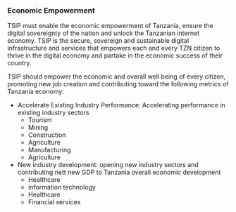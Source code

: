 ### Economic Empowerment
TSIP must enable the economic empowerment of Tanzania, ensure the digital sovereignty of the nation and unlock the Tanzanian internet economy. TSIP is the secure, sovereign and sustainable digital infrastructure and services that empowers each and every TZN citizen to thrive in the digital economy and partake in the economic success of their country.

TSIP should empower the economic and overall well being of every citizen, promoting new job creation and contributing toward the following metrics of Tanzania economy:

* Accelerate Existing Industry Performance: Accelerating performance in existing industry sectors
    * Tourism
    * Mining
    * Construction
    * Agriculture
    * Manufacturing
    * Agriculture
* New industry development: opening new industry sectors and contributing nett new GDP to Tanzania overall economic development
    * Healthcare
    * information technology
    * Healthcare
    * Financial services

